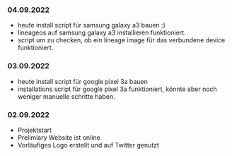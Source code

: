 ### 04.09.2022
- heute install script für samsung galaxy a3 bauen :)
- lineageos auf samsung galaxy a3 installieren funktioniert.
- script um zu checken, ob ein lineage image für das verbundene device funktioniert.

### 03.09.2022
- heute install script für google pixel 3a bauen
- installations script für google pixel 3a funktioniert, könnte aber noch weniger manuelle schritte haben.

### 02.09.2022
- Projektstart
- Prelimiary Website ist online
- Vorläufiges Logo erstellt und auf Twitter genutzt